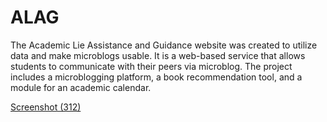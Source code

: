 # ALAG
The Academic Lie Assistance and Guidance website was created to utilize data and make microblogs usable. It is a web-based service that allows students to communicate with their peers via microblog. The project includes a microblogging platform, a book recommendation tool, and a module for an academic calendar.

[Screenshot (312)](https://github.com/ridhed/ALAG/assets/83410546/e3b13230-e456-4b94-b6d9-adf17a0406a6)
